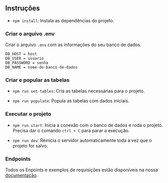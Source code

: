 ## Instruções

* `npm install`:
Instala as dependências do projeto.

### Criar o arquivo .env
Criar o arquivo `.env` com as informações do seu banco de dados.
```
DB_HOST = host
DB_USER = usuario
DB_PASSWORD = senha
DB_NAME = nome-do-banco-de-dados
```

### Criar e popular as tabelas
* `npm run set-tables`:
Cria as tabelas necessárias para o projeto.

* `npm run populate`:
Popula as tabelas com dados iniciais.

### Executar o projeto

* `npm run start`: 
Inicia a conexão com o banco de dados e roda o projeto.
Precisa dar o comando `ctrl + C` para parar a execução.

* `npm run dev`:
Reinicia o servidor automaticamente toda a vez que o projeto for salvo.

### Endpoints
Todos os Enpoints e exemplos de requisições estão disponíveis na nossa [documentação](https://documenter.getpostman.com/view/13242412/TVza9tK7).